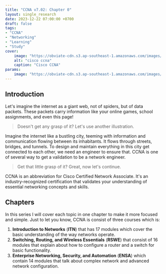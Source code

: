 ```yaml
---
title: "CCNA v7.02: Chapter 0"
layout: single_research
date: 2023-12-22 07:00:00 +0700
draft: false
tags: 
- "CCNA"
- "Networking"
- "Learning"
- "Study"
cover:
    image: "https://obviate-cdn.s3.ap-southeast-1.amazonaws.com/images/cisco-ccna.webp"
    alt: "cisco ccna"
    caption: "Cisco CCNA"
params:
    image: "https://obviate-cdn.s3.ap-southeast-1.amazonaws.com/images/cisco-ccna.webp"
---
```


## Introduction

Let's imagine the internet as a giant web, not of spiders, but of data packets. These packets carry information like your online games, school assignments, and even this page!

> Doesn't get any grasp of it? Let's use another illustration.

Imagine the internet like a bustling city, teeming with information and communication flowing between its inhabitants. It flows through streets, bridges, and tunnels. To design and maintain everything in this city get connected to each other, we need an engineer to ensure that. CCNA is one of several way to get a validation to be a network engineer.

> Get that little grasp of it? Great, now let's continue.

CCNA is an abbreviation for Cisco Certified Network Associate. It's an industry-recognized certification that validates your understanding of essential networking concepts and skills.

## Chapters

In this series I will cover each topic in one chapter to make it more focused and simple. Just to let you know, CCNA is consist of three courses which is:
1. **Introduction to Networks** (**ITN**) that has 17 modules which cover the basic understanding of the way networks operate.
2. **Switching, Routing, and Wireless Essentials** (**RSWE**) that consist of 16 modules that explain about how to configure a router and a switch for basic functionality.
3. **Enterprise Networking, Security, and Automation** (**ENSA**) which contain 14 modules that talk about complex network and advanced network configuration.